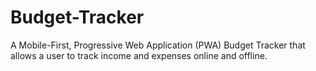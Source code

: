 # Budget-Tracker
A Mobile-First, Progressive Web Application (PWA) Budget Tracker that allows a user to track income and expenses online and offline.
